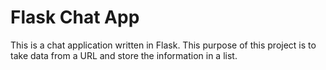# Flask Chat App

This is a chat application written in Flask. This purpose of this project is to take data from a URL and store the information in a list.
